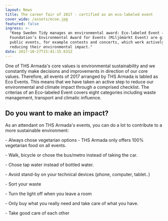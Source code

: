 ```yaml
---
layout: News
title: The career fair of 2017 - certified as an eco-labeled event
cover_wide: /assets/ecoe.jpg
featured: false
ingress: >-
  "Keep Sweden Tidy manages an environmental award: Eco-labeled Event – The
  Foundation’s Environmental Award for Events (Miljömärkt Event) are given to
  public events, for example contests and concerts, which work actively on
  reducing their environmental impact."
date: 2017-10-27T15:41:15.631Z
---
```

One of THS Armada's core values is environmental sustainability and we constantly make decisions and improvements in direction of our core values. Therefore, all events of 2017 arranged by THS Armada is labled as Eco Events. This means that we have taken an active step to reduce our environmental and climate impact through a comprised checklist. The criterias of an Eco-labeled Event covers eight categories including waste management, transport and climatic influence.

## Do you want to make an impact?

As an attendant on THS Armada's events, you can do a lot to contribute to a more sustainable environment: 

\- Always chose vegetarian options - THS Armada only offers 100% vegetarian food on all events.

\- Walk, bicycle or chose the bus/metro instead of taking the car.

\- Chose tap water instead of bottled water. 

\- Avoid stand-by on your technical devices (phone, computer, tablet..)

\- Sort your waste

\- Turn the light off when you leave a room

\- Only buy what you really need and take care of what you have.

\- Take good care of each other
